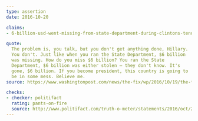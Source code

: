 ```yaml
---
type: assertion
date: 2016-10-20

claims:
- 6-billion-usd-went-missing-from-state-department-during-clintons-tenure

quote:
  The problem is, you talk, but you don't get anything done, Hillary.
  You don't. Just like when you ran the State Department, $6 billion
  was missing. How do you miss $6 billion? You ran the State
  Department, $6 billion was either stolen — they don't know. It's
  gone, $6 billion. If you become president, this country is going to
  be in some mess. Believe me.
source: https://www.washingtonpost.com/news/the-fix/wp/2016/10/19/the-final-trump-clinton-debate-transcript-annotated/

checks:
- checker: politifact
  rating: pants-on-fire
  source: http://www.politifact.com/truth-o-meter/statements/2016/oct/20/donald-trump/trump-wrongly-says-6-billion-went-missing-state-de/
---
```

